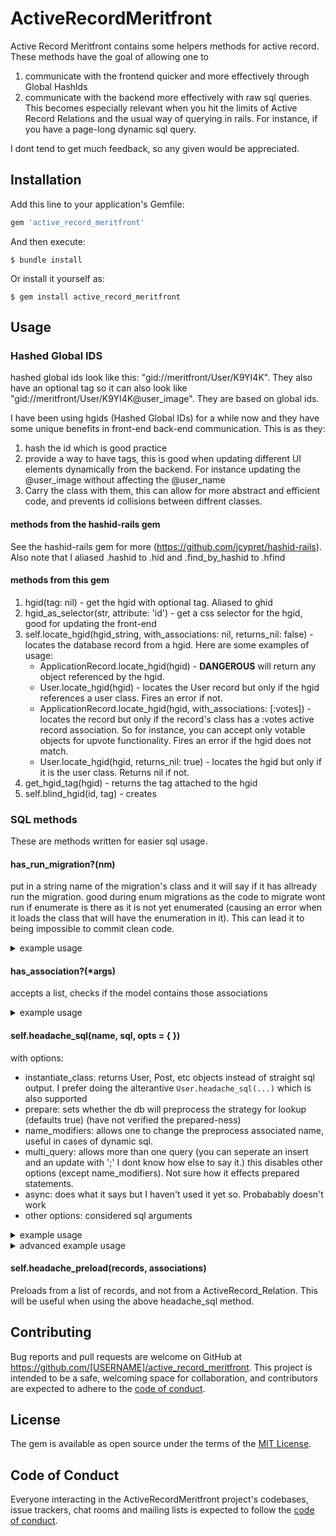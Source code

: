 # ActiveRecordMeritfront

Active Record Meritfront contains some helpers methods for active record. These methods have the goal of allowing one to
1. communicate with the frontend quicker and more effectively through Global HashIds
2. communicate with the backend more effectively with raw sql queries. This becomes especially relevant when you hit the limits of Active Record Relations and the usual way of querying in rails. For instance, if you have a page-long dynamic sql query.

I dont tend to get much feedback, so any given would be appreciated.

## Installation

Add this line to your application's Gemfile:

```ruby
gem 'active_record_meritfront'
```

And then execute:

    $ bundle install

Or install it yourself as:

    $ gem install active_record_meritfront

## Usage

### Hashed Global IDS

hashed global ids look like this: "gid://meritfront/User/K9YI4K". They also have an optional tag so it can also look like "gid://meritfront/User/K9YI4K@user_image". They are based on global ids.

I have been using hgids (Hashed Global IDs) for a while now and they have some unique benefits in front-end back-end communication. This is as they:
1. hash the id which is good practice
2. provide a way to have tags, this is good when updating different UI elements dynamically from the backend. For instance updating the @user_image without affecting the @user_name
3. Carry the class with them, this can allow for more abstract and efficient code, and prevents id collisions between diffrent classes.

#### methods from the hashid-rails gem

See the hashid-rails gem for more (https://github.com/jcypret/hashid-rails). Also note that I aliased .hashid to .hid and .find_by_hashid to .hfind

#### methods from this gem

1. hgid(tag: nil) - get the hgid with optional tag. Aliased to ghid
2. hgid_as_selector(str, attribute: 'id') - get a css selector for the hgid, good for updating the front-end
3. self.locate_hgid(hgid_string, with_associations: nil, returns_nil: false) - locates the database record from a hgid. Here are some examples of usage:
    - ApplicationRecord.locate_hgid(hgid) - <b>DANGEROUS</b> will return any object referenced by the hgid.
    - User.locate_hgid(hgid) - locates the User record but only if the hgid references a user class. Fires an error if not.
    - ApplicationRecord.locate_hgid(hgid, with_associations: [:votes]) - locates the record but only if the  record's class has a :votes active record association. So for instance, you can accept only votable objects for upvote functionality. Fires an error if the hgid does not match.
    - User.locate_hgid(hgid, returns_nil: true) - locates the hgid but only if it is the user class. Returns nil if not.
4. get_hgid_tag(hgid) - returns the tag attached to the hgid
5. self.blind_hgid(id, tag) - creates 

### SQL methods

These are methods written for easier sql usage.

#### has_run_migration?(nm)

put in a string name of the migration's class and it will say if it has allready run the migration.
good during enum migrations as the code to migrate wont run if enumerate is there 
as it is not yet enumerated (causing an error when it loads the class that will have the
enumeration in it). This can lead it to being impossible to commit clean code.

<details><summary>example usage</summary>
only load relationa if it exists in the database

```ruby
if ApplicationRecord.has_run_migration?('UserImageRelationsTwo')
    class UserImageRelation < ApplicationRecord
        belongs_to :imageable, polymorphic: true
        belongs_to :image
    end
else
    class UserImageRelation; end
end

```
</details>

#### has_association?(*args)

accepts a list, checks if the model contains those associations

<details><summary>example usage</summary>
Check if object is a votable class

```ruby
obj = Comment.first
obj.has_association?(:votes) #true
obj = User.first
obj.has_association?(:votes) #false
```
</details>

#### self.headache_sql(name, sql, opts = { })
with options: 
- instantiate_class: returns User, Post, etc objects instead of straight sql output.
    I prefer doing the alterantive
        ```User.headache_sql(...)```
        which is also supported
- prepare: sets whether the db will preprocess the strategy for lookup (defaults true) (have not verified the prepared-ness)
- name_modifiers: allows one to change the preprocess associated name, useful in cases of dynamic sql.
- multi_query: allows more than one query (you can seperate an insert and an update with ';' I dont know how else to say it.)
    this disables other options (except name_modifiers). Not sure how it effects prepared statements.
- async: does what it says but I haven't used it yet so. Probabably doesn't work
- other options: considered sql arguments

<details>
<summary>example usage</summary>
Delete Friend Requests between two users after they have become friends.

```ruby
    ApplicationRecord.headache_sql("remove_friend_requests_before_creating_friend", %Q{
        DELETE FROM friend_requests
        WHERE (requestie_id = :uid and requester_id = :other_user_id) OR
            (requester_id = :uid and requestie_id = :other_user_id)
    }, uid: Current.user.id, other_user_id: other_user.id)
```
</details>

<details>
<summary>advanced example usage</summary>
Get all users who have made a friend request to a particular user with an optional limit.
This is an example of why this method is good for dynamic prepared statements.

```ruby
    return User.headache_sql('get_friend_requests', %Q{
        SELECT * FROM (
            SELECT other_user.id, ..., friend_requests.created_at
            FROM users
                INNER JOIN friend_requests ON users.id = friend_requests.requestie_id
                INNER JOIN users other_user ON friend_requests.requester_id = other_user.id
            WHERE users.id = :uid
        ) AS all_friend_requests
        ORDER BY all_friend_requests.created_at DESC
        #{"LIMIT :limit" if limit > 0}
    }, uid: u, limit: limit, name_modifiers: [
        limit > 0 ? 'limited' : nil
    ])
```
</details>

#### self.headache_preload(records, associations)
Preloads from a list of records, and not from a ActiveRecord_Relation. This will be useful when using the above headache_sql method.

## Contributing

Bug reports and pull requests are welcome on GitHub at https://github.com/[USERNAME]/active_record_meritfront. This project is intended to be a safe, welcoming space for collaboration, and contributors are expected to adhere to the [code of conduct](https://github.com/[USERNAME]/active_record_meritfront/blob/master/CODE_OF_CONDUCT.md).

## License

The gem is available as open source under the terms of the [MIT License](https://opensource.org/licenses/MIT).

## Code of Conduct

Everyone interacting in the ActiveRecordMeritfront project's codebases, issue trackers, chat rooms and mailing lists is expected to follow the [code of conduct](https://github.com/[USERNAME]/active_record_meritfront/blob/master/CODE_OF_CONDUCT.md).
